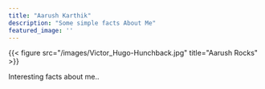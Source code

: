 ```yaml
---
title: "Aarush Karthik"
description: "Some simple facts About Me"
featured_image: ''
---
```

{{< figure src="/images/Victor_Hugo-Hunchback.jpg" title="Aarush Rocks" >}}

Interesting facts about me..

